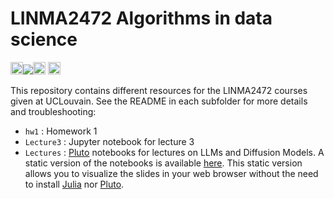 # LINMA2472 Algorithms in data science

[<img src="https://plutojl.org/assets/favicon.svg" height="20"/>![](https://img.shields.io/badge/Notebooks-View-blue.svg)<img src="https://plutojl.org/assets/favicon.svg" height="20"/>](https://blegat.github.io/LINMA2472/)
[<img src="https://upload.wikimedia.org/wikipedia/commons/7/72/UCLouvain_logo.svg" height="20"/>](https://uclouvain.be/en-cours-2024-linma2472)
[<img src="https://upload.wikimedia.org/wikipedia/commons/c/c6/Moodle-logo.svg" height="16"/>](https://moodle.uclouvain.be/enrol/index.php?id=1189)

This repository contains different resources for the LINMA2472 courses given at UCLouvain.
See the README in each subfolder for more details and troubleshooting:

* `hw1` : Homework 1
* `Lecture3` : Jupyter notebook for lecture 3
* `Lectures` : [Pluto](https://plutojl.org/) notebooks for lectures on LLMs and Diffusion Models. A static version of the notebooks is available [here](https://blegat.github.io/LINMA2472/). This static version allows you to visualize the slides in your web browser without the need to install [Julia](https://julialang.org/) nor [Pluto](https://plutojl.org/).
